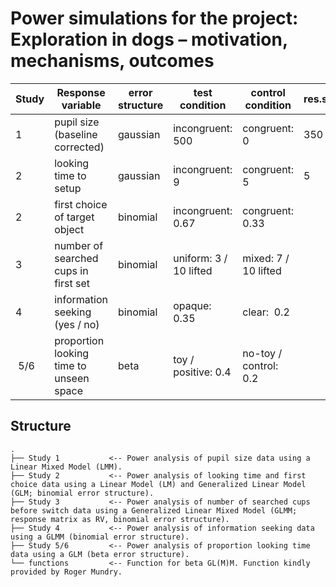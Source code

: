 # Power simulations for the project: Exploration in dogs – motivation, mechanisms, outcomes

| Study | Response variable                       | error structure | test condition         | control condition     | res.sd | N  | power | design  | model                                                                                                     |
| ----- | --------------------------------------- | --------------- | ---------------------- | --------------------- | ------ | -- | ----- | ------- | --------------------------------------------------------------------------------------------------------- |
| 1     | pupil size (baseline corrected)         | gaussian        | incongruent: 500       | congruent: 0          | 350    | 20 | 0.97  | within  | lmer(resp~condition + sex +z.age + z.order + (1+condition|subject))                                       |
| 2     | looking time to setup                   | gaussian        | incongruent: 9         | congruent: 5          | 5      | 68 | 0.89  | between | lm(resp~condition + sex +z.age)                                                                           |
| 2     | first choice of target object           | binomial        | incongruent: 0.67      | congruent: 0.33       |        | 68 | 0.83  | between | glm(resp~condition + sex +z.age, family=binomial)                                                         |
| 3     | number of searched cups in first set    | binomial        | uniform: 3 / 10 lifted | mixed: 7 / 10 lifted  |        | 48 | 0.94  | between | glmer(cbind(lift, not-lifted)~condition + sex +z.age+(1|subject), family=binomial)                        |
| 4     | information seeking (yes / no)          | binomial        | opaque:  0.35          | clear:  0.2           |        | 68 | 0.99  | within  | glmer(resp~condition + sex +z.age+z.block+z.trial+(1+condition+z.block+z.trial|subject), family=binomial) |
|  5/6  | proportion looking time to unseen space | beta            | toy / positive: 0.4   | no-toy / control: 0.2 |        | 32 | 0.94  | between | glm(resp~condition + sex +z.age, family=beta)                                                             |

## Structure 

```
.
├── Study 1           <-- Power analysis of pupil size data using a Linear Mixed Model (LMM).
├── Study 2           <-- Power analysis of looking time and first choice data using a Linear Model (LM) and Generalized Linear Model (GLM; binomial error structure).
├── Study 3           <-- Power analysis of number of searched cups before switch data using a Generalized Linear Mixed Model (GLMM; response matrix as RV, binomial error structure).
├── Study 4           <-- Power analysis of information seeking data using a GLMM (binomial error structure).
├── Study 5/6         <-- Power analysis of proportion looking time data using a GLM (beta error structure).
└── functions         <-- Function for beta GL(M)M. Function kindly provided by Roger Mundry. 

```